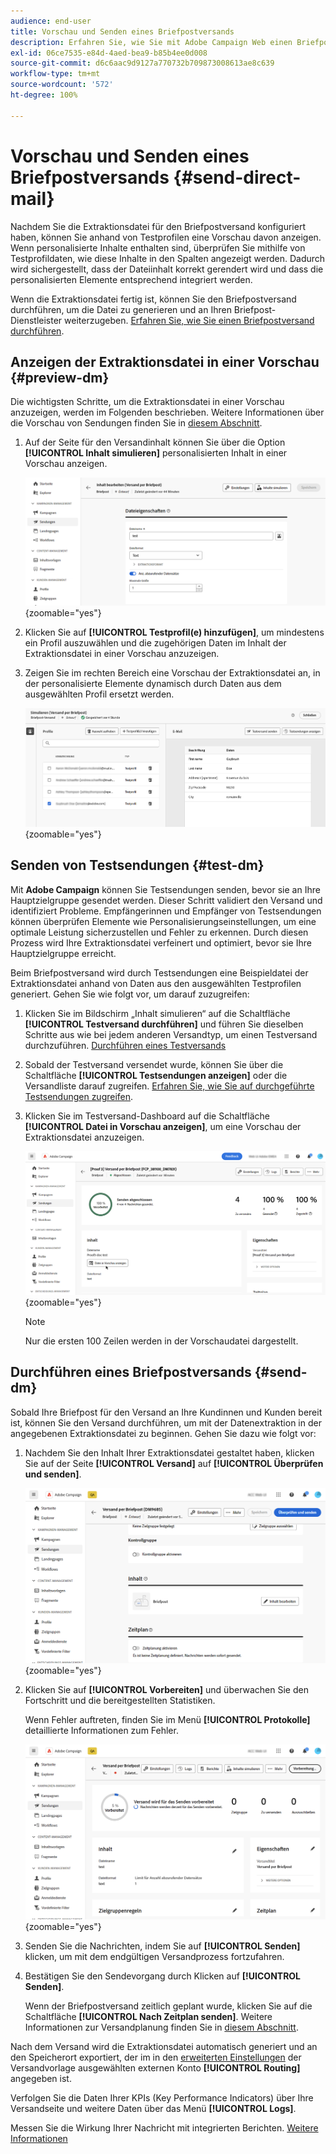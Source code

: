 ```yaml
---
audience: end-user
title: Vorschau und Senden eines Briefpostversands
description: Erfahren Sie, wie Sie mit Adobe Campaign Web einen Briefpostversand in einer Vorschau anzeigen und senden.
exl-id: 06ce7535-e84d-4aed-bea9-b85b4ee0d008
source-git-commit: d6c6aac9d9127a770732b709873008613ae8c639
workflow-type: tm+mt
source-wordcount: '572'
ht-degree: 100%

---
```


# Vorschau und Senden eines Briefpostversands {#send-direct-mail}

Nachdem Sie die Extraktionsdatei für den Briefpostversand konfiguriert haben, können Sie anhand von Testprofilen eine Vorschau davon anzeigen. Wenn personalisierte Inhalte enthalten sind, überprüfen Sie mithilfe von Testprofildaten, wie diese Inhalte in den Spalten angezeigt werden. Dadurch wird sichergestellt, dass der Dateiinhalt korrekt gerendert wird und dass die personalisierten Elemente entsprechend integriert werden.

Wenn die Extraktionsdatei fertig ist, können Sie den Briefpostversand durchführen, um die Datei zu generieren und an Ihren Briefpost-Dienstleister weiterzugeben. [Erfahren Sie, wie Sie einen Briefpostversand durchführen](#dm-send).

## Anzeigen der Extraktionsdatei in einer Vorschau {#preview-dm}

Die wichtigsten Schritte, um die Extraktionsdatei in einer Vorschau anzuzeigen, werden im Folgenden beschrieben. Weitere Informationen über die Vorschau von Sendungen finden Sie in [diesem Abschnitt](../preview-test/preview-content.md).

1. Auf der Seite für den Versandinhalt können Sie über die Option **[!UICONTROL Inhalt simulieren]** personalisierten Inhalt in einer Vorschau anzeigen.

   ![Screenshot mit der Option „Inhalte simulieren“ auf der Seite für den Versandinhalt](assets/dm-simulate.png){zoomable="yes"}

1. Klicken Sie auf **[!UICONTROL Testprofil(e) hinzufügen]**, um mindestens ein Profil auszuwählen und die zugehörigen Daten im Inhalt der Extraktionsdatei in einer Vorschau anzuzeigen.

1. Zeigen Sie im rechten Bereich eine Vorschau der Extraktionsdatei an, in der personalisierte Elemente dynamisch durch Daten aus dem ausgewählten Profil ersetzt werden.

   ![Screenshot mit der Vorschau der Extraktionsdatei im rechten Bereich](assets/dm-preview-right.png){zoomable="yes"}

## Senden von Testsendungen {#test-dm}

Mit **Adobe Campaign** können Sie Testsendungen senden, bevor sie an Ihre Hauptzielgruppe gesendet werden. Dieser Schritt validiert den Versand und identifiziert Probleme. Empfängerinnen und Empfänger von Testsendungen können überprüfen Elemente wie Personalisierungseinstellungen, um eine optimale Leistung sicherzustellen und Fehler zu erkennen. Durch diesen Prozess wird Ihre Extraktionsdatei verfeinert und optimiert, bevor sie Ihre Hauptzielgruppe erreicht.

Beim Briefpostversand wird durch Testsendungen eine Beispieldatei der Extraktionsdatei anhand von Daten aus den ausgewählten Testprofilen generiert. Gehen Sie wie folgt vor, um darauf zuzugreifen:

1. Klicken Sie im Bildschirm „Inhalt simulieren“ auf die Schaltfläche **[!UICONTROL Testversand durchführen]** und führen Sie dieselben Schritte aus wie bei jedem anderen Versandtyp, um einen Testversand durchzuführen. [Durchführen eines Testversands](../preview-test/test-deliveries.md)

1. Sobald der Testversand versendet wurde, können Sie über die Schaltfläche **[!UICONTROL Testsendungen anzeigen]** oder die Versandliste darauf zugreifen. [Erfahren Sie, wie Sie auf durchgeführte Testsendungen zugreifen](../preview-test/test-deliveries.md#access-test-deliveries).

1. Klicken Sie im Testversand-Dashboard auf die Schaltfläche **[!UICONTROL Datei in Vorschau anzeigen]**, um eine Vorschau der Extraktionsdatei anzuzeigen.

   ![Screenshot mit der Option „Datei in Vorschau anzeigen“ im Testversand-Dashboard](assets/dm-proof.png){zoomable="yes"}

   >[!NOTE]
   >
   >Nur die ersten 100 Zeilen werden in der Vorschaudatei dargestellt.

## Durchführen eines Briefpostversands {#send-dm}

Sobald Ihre Briefpost für den Versand an Ihre Kundinnen und Kunden bereit ist, können Sie den Versand durchführen, um mit der Datenextraktion in der angegebenen Extraktionsdatei zu beginnen. Gehen Sie dazu wie folgt vor:

1. Nachdem Sie den Inhalt Ihrer Extraktionsdatei gestaltet haben, klicken Sie auf der Seite **[!UICONTROL Versand]** auf **[!UICONTROL Überprüfen und senden]**.

   ![Screenshot der Option „Überprüfen und senden“ auf der Versandseite](assets/dm-review-send.png){zoomable="yes"}

1. Klicken Sie auf **[!UICONTROL Vorbereiten]** und überwachen Sie den Fortschritt und die bereitgestellten Statistiken.

   Wenn Fehler auftreten, finden Sie im Menü **[!UICONTROL Protokolle]** detaillierte Informationen zum Fehler.

   ![Screenshot mit der Option „Vorbereiten“ und dem Menü „Logs“](assets/dm-prepare.png){zoomable="yes"}

1. Senden Sie die Nachrichten, indem Sie auf **[!UICONTROL Senden]** klicken, um mit dem endgültigen Versandprozess fortzufahren.

1. Bestätigen Sie den Sendevorgang durch Klicken auf **[!UICONTROL Senden]**.

   Wenn der Briefpostversand zeitlich geplant wurde, klicken Sie auf die Schaltfläche **[!UICONTROL Nach Zeitplan senden]**. Weitere Informationen zur Versandplanung finden Sie in [diesem Abschnitt](../msg/gs-messages.md#schedule-the-delivery-sending).

Nach dem Versand wird die Extraktionsdatei automatisch generiert und an den Speicherort exportiert, der im in den [erweiterten Einstellungen](../advanced-settings/delivery-settings.md) der Versandvorlage ausgewählten externen Konto **[!UICONTROL Routing]** angegeben ist.

Verfolgen Sie die Daten Ihrer KPIs (Key Performance Indicators) über Ihre Versandseite und weitere Daten über das Menü **[!UICONTROL Logs]**.

Messen Sie die Wirkung Ihrer Nachricht mit integrierten Berichten. [Weitere Informationen](../reporting/direct-mail.md)